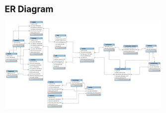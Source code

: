 # ER Diagram

![Open the picture in new tab for the full resolution ](.gitbook/assets/database.png)

